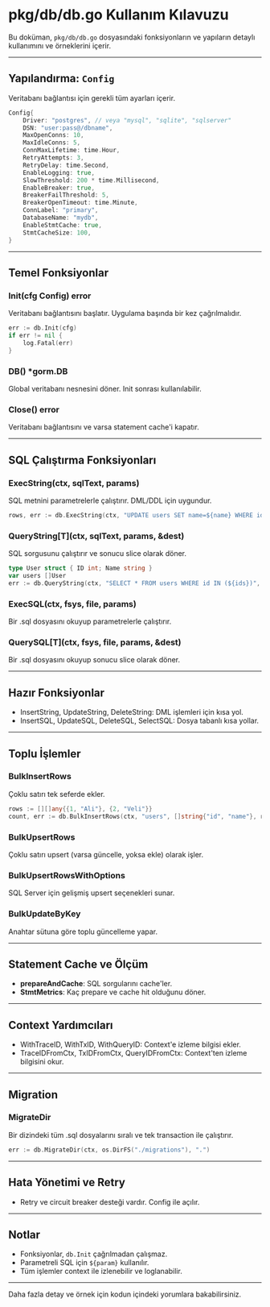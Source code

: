 # pkg/db/db.go Kullanım Kılavuzu

Bu doküman, `pkg/db/db.go` dosyasındaki fonksiyonların ve yapıların detaylı kullanımını ve örneklerini içerir.

---

## Yapılandırma: `Config`

Veritabanı bağlantısı için gerekli tüm ayarları içerir.

```go
Config{
    Driver: "postgres", // veya "mysql", "sqlite", "sqlserver"
    DSN: "user:pass@/dbname",
    MaxOpenConns: 10,
    MaxIdleConns: 5,
    ConnMaxLifetime: time.Hour,
    RetryAttempts: 3,
    RetryDelay: time.Second,
    EnableLogging: true,
    SlowThreshold: 200 * time.Millisecond,
    EnableBreaker: true,
    BreakerFailThreshold: 5,
    BreakerOpenTimeout: time.Minute,
    ConnLabel: "primary",
    DatabaseName: "mydb",
    EnableStmtCache: true,
    StmtCacheSize: 100,
}
```

---

## Temel Fonksiyonlar

### Init(cfg Config) error
Veritabanı bağlantısını başlatır. Uygulama başında bir kez çağrılmalıdır.

```go
err := db.Init(cfg)
if err != nil {
    log.Fatal(err)
}
```

### DB() *gorm.DB
Global veritabanı nesnesini döner. Init sonrası kullanılabilir.

### Close() error
Veritabanı bağlantısını ve varsa statement cache'i kapatır.

---

## SQL Çalıştırma Fonksiyonları

### ExecString(ctx, sqlText, params)
SQL metnini parametrelerle çalıştırır. DML/DDL için uygundur.

```go
rows, err := db.ExecString(ctx, "UPDATE users SET name=${name} WHERE id=${id}", map[string]any{"name": "Ali", "id": 1})
```

### QueryString[T](ctx, sqlText, params, &dest)
SQL sorgusunu çalıştırır ve sonucu slice olarak döner.

```go
type User struct { ID int; Name string }
var users []User
err := db.QueryString(ctx, "SELECT * FROM users WHERE id IN (${ids})", map[string]any{"ids": []int{1,2,3}}, &users)
```

### ExecSQL(ctx, fsys, file, params)
Bir .sql dosyasını okuyup parametrelerle çalıştırır.

### QuerySQL[T](ctx, fsys, file, params, &dest)
Bir .sql dosyasını okuyup sonucu slice olarak döner.

---

## Hazır Fonksiyonlar

- InsertString, UpdateString, DeleteString: DML işlemleri için kısa yol.
- InsertSQL, UpdateSQL, DeleteSQL, SelectSQL: Dosya tabanlı kısa yollar.

---

## Toplu İşlemler

### BulkInsertRows
Çoklu satırı tek seferde ekler.

```go
rows := [][]any{{1, "Ali"}, {2, "Veli"}}
count, err := db.BulkInsertRows(ctx, "users", []string{"id", "name"}, rows, 100)
```

### BulkUpsertRows
Çoklu satırı upsert (varsa güncelle, yoksa ekle) olarak işler.

### BulkUpsertRowsWithOptions
SQL Server için gelişmiş upsert seçenekleri sunar.

### BulkUpdateByKey
Anahtar sütuna göre toplu güncelleme yapar.

---

## Statement Cache ve Ölçüm

- **prepareAndCache**: SQL sorgularını cache'ler.
- **StmtMetrics**: Kaç prepare ve cache hit olduğunu döner.

---

## Context Yardımcıları

- WithTraceID, WithTxID, WithQueryID: Context'e izleme bilgisi ekler.
- TraceIDFromCtx, TxIDFromCtx, QueryIDFromCtx: Context'ten izleme bilgisini okur.

---

## Migration

### MigrateDir
Bir dizindeki tüm .sql dosyalarını sıralı ve tek transaction ile çalıştırır.

```go
err := db.MigrateDir(ctx, os.DirFS("./migrations"), ".")
```

---

## Hata Yönetimi ve Retry

- Retry ve circuit breaker desteği vardır. Config ile açılır.

---

## Notlar
- Fonksiyonlar, `db.Init` çağrılmadan çalışmaz.
- Parametreli SQL için `${param}` kullanılır.
- Tüm işlemler context ile izlenebilir ve loglanabilir.

---

Daha fazla detay ve örnek için kodun içindeki yorumlara bakabilirsiniz.

